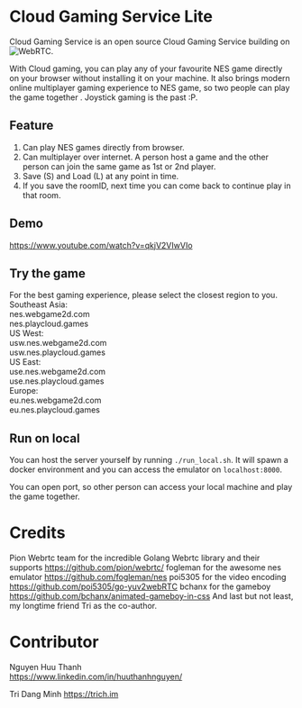 # Cloud Gaming Service Lite

Cloud Gaming Service is an open source Cloud Gaming Service building on ![WebRTC](https://github.com/pion/webrtc).

With Cloud gaming, you can play any of your favourite NES game directly on your browser without installing it on your machine. It also brings modern online multiplayer gaming experience to NES game, so two people can play the game together . Joystick gaming is the past :P.

## Feature
1. Can play NES games directly from browser.  
2. Can multiplayer over internet. A person host a game and the other person can join the same game as 1st or 2nd player.  
3. Save (S) and Load (L) at any point in time.  
4. If you save the roomID, next time you can come back to continue play in that room.  

## Demo
https://www.youtube.com/watch?v=qkjV2VIwVIo

## Try the game

For the best gaming experience, please select the closest region to you.  
Southeast Asia:  
  nes.webgame2d.com  
  nes.playcloud.games  
US West:  
  usw.nes.webgame2d.com  
  usw.nes.playcloud.games  
US East:  
  use.nes.webgame2d.com  
  use.nes.playcloud.games  
Europe:  
  eu.nes.webgame2d.com  
  eu.nes.playcloud.games  

## Run on local

You can host the server yourself by running `./run_local.sh`. It will spawn a docker environment and you can access the emulator on `localhost:8000`. 

You can open port, so other person can access your local machine and play the game together.

# Credits

Pion Webrtc team for the incredible Golang Webrtc library and their supports https://github.com/pion/webrtc/
fogleman for the awesome nes emulator https://github.com/fogleman/nes
poi5305 for the video encoding https://github.com/poi5305/go-yuv2webRTC
bchanx for the gameboy https://github.com/bchanx/animated-gameboy-in-css
And last but not least, my longtime friend Tri as the co-author.

# Contributor

Nguyen Huu Thanh  
https://www.linkedin.com/in/huuthanhnguyen/

Tri Dang Minh
https://trich.im


